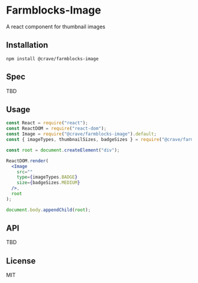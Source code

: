 # Farmblocks-Image 

A react component for thumbnail images

## Installation

```
npm install @crave/farmblocks-image
```

## Spec
TBD

## Usage

```jsx
const React = require("react");
const ReactDOM = require("react-dom");
const Image = require("@crave/farmblocks-image").default;
const { imageTypes, thumbnailSizes, badgeSizes } = require("@crave/farmblocks-image")";

const root = document.createElement("div");

ReactDOM.render(
  <Image
    src=""
    type={imageTypes.BADGE}
    size={badgeSizes.MEDIUM}
  />,
  root
);

document.body.appendChild(root);
```

## API

TBD

## License

MIT
